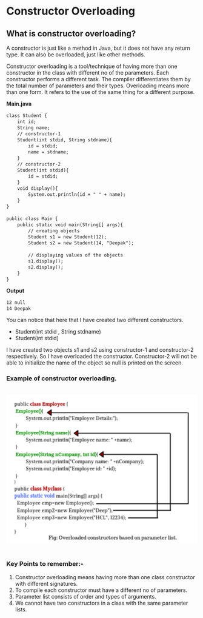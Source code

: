 # **Constructor Overloading**

## **What is constructor overloading?**

A constructor is just like a method in Java, but it does not have any return type. It can also be overloaded, just like other methods.

Constructor overloading is a tool/technique of having more than one constructor in the class with different no of the parameters. Each constructor performs a different task. The compiler differentiates them by the total number of parameters and their types. Overloading means more than one form. It refers to the use of the same thing for a different purpose.

**Main.java**

    class Student {
        int id;
        String name;
        // constructor-1
        Student(int stdid, String stdname){
            id = stdid;
            name = stdname;
        }
        // constructor-2
        Student(int stdid){
            id = stdid;
        }
        void display(){
            System.out.println(id + " " + name);
        }
    }

    public class Main {
        public static void main(String[] args){
            // creating objects
            Student s1 = new Student(12);
            Student s2 = new Student(14, "Deepak");

            // displaying values of the objects
            s1.display();
            s2.display();
        }
    }

**Output**

    12 null
    14 Deepak

You can notice that here that I have created two different constructors.

- Student(int stdid , String stdname)
- Student(int stdid)

I have created two objects s1 and s2 using constructor-1 and constructor-2 respectively. So I have overloaded the constructor. Constructor-2 will not be able to initialize the name of the object so null is printed on the screen.

### **Example of constructor overloading.**

<br>
<img src="images/3.png">
<br>

<br>

### **Key Points to remember:-**

1. Constructor overloading means having more than one class constructor with different signatures.
2. To compile each constructor must have a different no of parameters.
3. Parameter list consists of order and types of arguments.
4. We cannot have two constructors in a class with the same parameter lists.